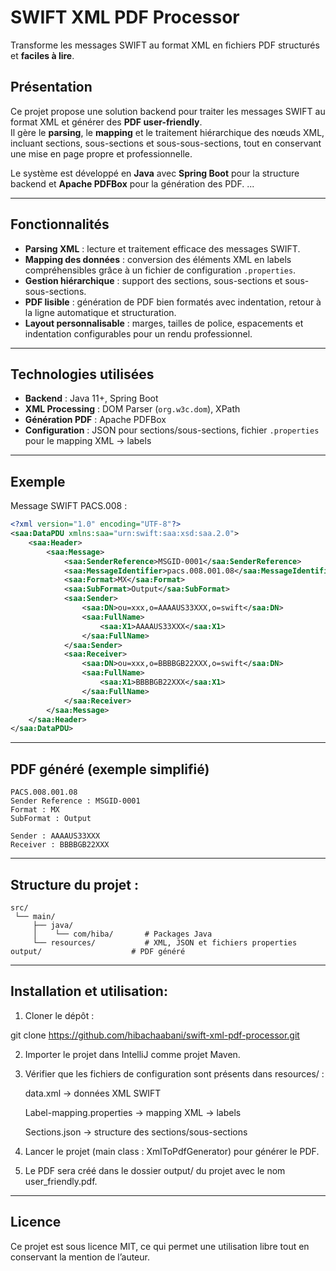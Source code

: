 # SWIFT XML PDF Processor

Transforme les messages SWIFT au format XML en fichiers PDF structurés et **faciles à lire**.

## Présentation
Ce projet propose une solution backend pour traiter les messages SWIFT au format XML et générer des **PDF user-friendly**.  
Il gère le **parsing**, le **mapping** et le traitement hiérarchique des nœuds XML, incluant sections, sous-sections et sous-sous-sections, tout en conservant une mise en page propre et professionnelle.

Le système est développé en **Java** avec **Spring Boot** pour la structure backend et **Apache PDFBox** pour la génération des PDF.
...

---

## Fonctionnalités
- **Parsing XML** : lecture et traitement efficace des messages SWIFT.  
- **Mapping des données** : conversion des éléments XML en labels compréhensibles grâce à un fichier de configuration `.properties`.  
- **Gestion hiérarchique** : support des sections, sous-sections et sous-sous-sections.  
- **PDF lisible** : génération de PDF bien formatés avec indentation, retour à la ligne automatique et structuration.  
- **Layout personnalisable** : marges, tailles de police, espacements et indentation configurables pour un rendu professionnel.

---

## Technologies utilisées
- **Backend** : Java 11+, Spring Boot  
- **XML Processing** : DOM Parser (`org.w3c.dom`), XPath  
- **Génération PDF** : Apache PDFBox  
- **Configuration** : JSON pour sections/sous-sections, fichier `.properties` pour le mapping XML → labels

---

## Exemple

 Message SWIFT PACS.008 :
```xml
<?xml version="1.0" encoding="UTF-8"?>
<saa:DataPDU xmlns:saa="urn:swift:saa:xsd:saa.2.0">
    <saa:Header>
        <saa:Message>
            <saa:SenderReference>MSGID-0001</saa:SenderReference>
            <saa:MessageIdentifier>pacs.008.001.08</saa:MessageIdentifier>
            <saa:Format>MX</saa:Format>
            <saa:SubFormat>Output</saa:SubFormat>
            <saa:Sender>
                <saa:DN>ou=xxx,o=AAAAUS33XXX,o=swift</saa:DN>
                <saa:FullName>
                    <saa:X1>AAAAUS33XXX</saa:X1>
                </saa:FullName>
            </saa:Sender>
            <saa:Receiver>
                <saa:DN>ou=xxx,o=BBBBGB22XXX,o=swift</saa:DN>
                <saa:FullName>
                    <saa:X1>BBBBGB22XXX</saa:X1>
                </saa:FullName>
            </saa:Receiver>
        </saa:Message>
    </saa:Header>
</saa:DataPDU>
```

---

## PDF généré (exemple simplifié) 
```text
PACS.008.001.08
Sender Reference : MSGID-0001
Format : MX
SubFormat : Output

Sender : AAAAUS33XXX
Receiver : BBBBGB22XXX
```


---

## Structure du projet :
```
src/
 └── main/
     ├── java/
     │    └── com/hiba/       # Packages Java
     └── resources/           # XML, JSON et fichiers properties
output/                    # PDF généré

```

---

## Installation et utilisation:

1. Cloner le dépôt :

git clone https://github.com/hibachaabani/swift-xml-pdf-processor.git

2. Importer le projet dans IntelliJ comme projet Maven.

3. Vérifier que les fichiers de configuration sont présents dans resources/ :

   data.xml → données XML SWIFT

   Label-mapping.properties → mapping XML → labels

   Sections.json → structure des sections/sous-sections

4. Lancer le projet (main class : XmlToPdfGenerator) pour générer le PDF.

5. Le PDF sera créé dans le dossier output/ du projet avec le nom user_friendly.pdf.

---

## Licence

Ce projet est sous licence MIT, ce qui permet une utilisation libre tout en conservant la mention de l’auteur.
